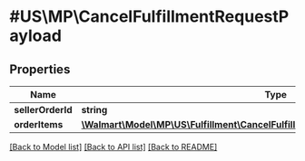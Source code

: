 # #US\MP\CancelFulfillmentRequestPayload

## Properties

Name | Type | Description | Notes
------------ | ------------- | ------------- | -------------
**sellerOrderId** | **string** |  |
**orderItems** | [**\Walmart\Model\MP\US\Fulfillment\CancelFulfillmentRequestPayloadOrderItemsInner[]**](CancelFulfillmentRequestPayloadOrderItemsInner.md) |  |


[[Back to Model list]](../) [[Back to API list]](../../Api/US/MP) [[Back to README]](../../README.md)
